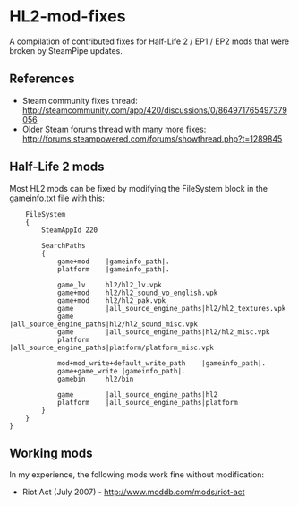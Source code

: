 HL2-mod-fixes
=============

A compilation of contributed fixes for Half-Life 2 / EP1 / EP2 mods that were broken by SteamPipe updates.

References
----------

- Steam community fixes thread: http://steamcommunity.com/app/420/discussions/0/864971765497379056
- Older Steam forums thread with many more fixes: http://forums.steampowered.com/forums/showthread.php?t=1289845

Half-Life 2 mods
----------------

Most HL2 mods can be fixed by modifying the FileSystem block in the gameinfo.txt file with this:

```
	FileSystem
	{
		SteamAppId 220

		SearchPaths
		{
			game+mod	|gameinfo_path|.
			platform	|gameinfo_path|.

			game_lv		hl2/hl2_lv.vpk
			game+mod	hl2/hl2_sound_vo_english.vpk
			game+mod	hl2/hl2_pak.vpk
			game		|all_source_engine_paths|hl2/hl2_textures.vpk
			game		|all_source_engine_paths|hl2/hl2_sound_misc.vpk
			game		|all_source_engine_paths|hl2/hl2_misc.vpk
			platform	|all_source_engine_paths|platform/platform_misc.vpk

			mod+mod_write+default_write_path	|gameinfo_path|.
			game+game_write	|gameinfo_path|.
			gamebin		hl2/bin

			game		|all_source_engine_paths|hl2
			platform	|all_source_engine_paths|platform
		}
	}
}
```

Working mods
------------

In my experience, the following mods work fine without modification:

- Riot Act (July 2007) - http://www.moddb.com/mods/riot-act
